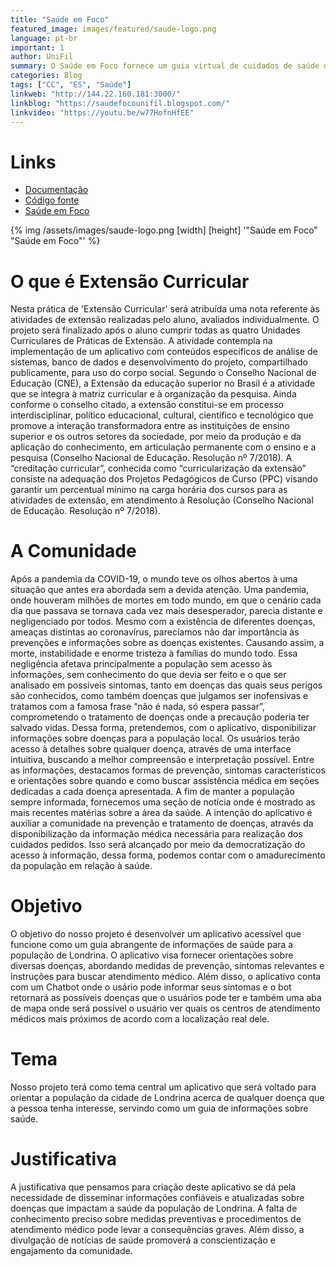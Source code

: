 ```yaml
---
title: "Saúde em Foco"
featured_image: images/featured/saude-logo.png
language: pt-br
important: 1
author: UniFil
summary: O Saúde em Foco fornece um guia virtual de cuidados de saúde de maneira simplificada para todos aqueles que procuram mais informações sobre determinada doença
categories: Blog
tags: ["CC", "ES", "Saúde"] 
linkweb: "http://144.22.160.181:3000/"
linkblog: "https://saudefocounifil.blogspot.com/"
linkvideo: "https://youtu.be/w77HofnHfEE"
---
```


# Links
* [Documentação](https://github.com/JefersonNakayama/ExtensaoCurricular)
* [Código fonte](https://github.com/ederbiason/saude-in-foco)
* [Saúde em Foco](http://144.22.160.181:3000/)

{% img /assets/images/saude-logo.png [width] [height] '"Saúde em Foco" "Saúde em Foco"' %}

# O que é Extensão Curricular

Nesta prática de 'Extensão Curricular' será atribuída uma nota referente às atividades de extensão realizadas pelo aluno, avaliados individualmente. O projeto será finalizado após o aluno cumprir todas as quatro Unidades Curriculares de Práticas de Extensão. A atividade contempla na implementação de um aplicativo com conteúdos específicos de análise de sistemas, banco de dados e desenvolvimento do projeto, compartilhado publicamente, para uso do corpo social. Segundo o Conselho Nacional de Educação (CNE), a Extensão da educação superior no Brasil é a atividade que se integra à matriz curricular e à organização da pesquisa. Ainda conforme o conselho citado, a extensão constitui-se em processo interdisciplinar, político educacional, cultural, científico e tecnológico que promove a interação transformadora entre as instituições de ensino superior e os outros setores da sociedade, por meio da produção e da aplicação do conhecimento, em articulação permanente com o ensino e a pesquisa (Conselho Nacional de Educação. Resolução nº 7/2018). A “creditação curricular”, conhecida como “curricularização da extensão” consiste na adequação dos Projetos Pedagógicos de Curso (PPC) visando garantir um percentual mínimo na carga horária dos cursos para as atividades de extensão, em atendimento à Resolução (Conselho Nacional de Educação. Resolução nº 7/2018).

# A Comunidade

Após a pandemia da COVID-19, o mundo teve os olhos abertos à uma situação que antes era abordada sem a devida atenção. Uma pandemia, onde houveram milhões de mortes em todo mundo, em que o cenário cada dia que passava se tornava cada vez mais desesperador, parecia distante e negligenciado por todos. Mesmo com a existência de diferentes doenças, ameaças distintas ao coronavírus, parecíamos não dar importância às prevenções e informações sobre as doenças existentes. Causando assim, a morte, instabilidade e enorme tristeza à famílias do mundo todo.
Essa negligência afetava principalmente a população sem acesso às informações, sem conhecimento do que devia ser feito e o que ser analisado em possíveis sintomas, tanto em doenças das quais seus perigos são conhecidos, como também doenças que julgamos ser inofensivas e tratamos com a famosa frase “não é nada, só espera passar”, comprometendo o tratamento de doenças onde a precaução poderia ter salvado vidas.
Dessa forma, pretendemos, com o aplicativo, disponibilizar informações sobre doenças para a população local. Os usuários terão acesso à detalhes sobre qualquer doença, através de uma interface intuitiva, buscando a melhor compreensão e interpretação possível. Entre as informações, destacamos formas de prevenção, sintomas característicos e orientações sobre quando e como buscar assistência médica em seções dedicadas a cada doença apresentada. A fim de manter a população sempre informada, fornecemos uma seção de notícia onde é mostrado as mais recentes matérias sobre a área da saúde.
A intenção do aplicativo é auxiliar a comunidade na prevenção e tratamento de doenças, através da disponibilização da informação médica necessária para realização dos cuidados pedidos. Isso será alcançado por meio da democratização do acesso à informação, dessa forma, podemos contar com o amadurecimento da população em relação à saúde.

# Objetivo

O objetivo do nosso projeto é desenvolver um aplicativo acessível que funcione como um guia abrangente de informações de saúde para a população de Londrina. O aplicativo visa fornecer orientações sobre diversas doenças, abordando medidas de prevenção, sintomas relevantes e instruções para buscar atendimento médico. Além disso, o aplicativo conta com um Chatbot onde o usário pode informar seus sintomas e o bot retornará as possíveis doenças que o usuários pode ter e também uma aba de mapa onde será possível o usuário ver quais os centros de atendimento médicos mais próximos de acordo com a localização real dele.

# Tema

Nosso projeto terá como tema central um aplicativo que será voltado para orientar a população da cidade de Londrina acerca de qualquer doença que a pessoa tenha interesse, servindo como um guia de informações sobre saúde.

# Justificativa

A justificativa que pensamos para criação deste aplicativo se dá pela necessidade de disseminar informações confiáveis e atualizadas sobre doenças que impactam a saúde da população de Londrina. A falta de conhecimento preciso sobre medidas preventivas e procedimentos de atendimento médico pode levar a consequências graves. Além disso, a divulgação de notícias de saúde promoverá a conscientização e engajamento da comunidade.

